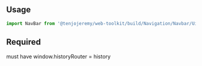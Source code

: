 ## Usage

```js
import NavBar from '@tenjojeremy/web-toolkit/build/Navigation/Navbar/Ui/React/Style1/navBar.index'
```

## Required

must have window.historyRouter = history
